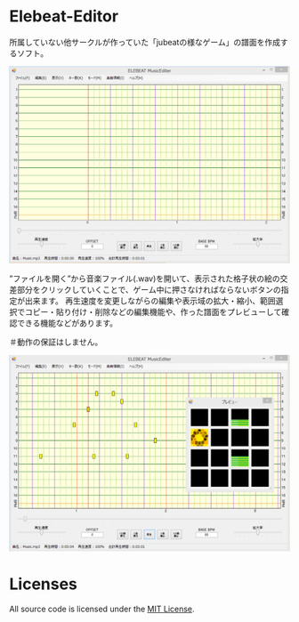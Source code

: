 # Elebeat-Editor

所属していない他サークルが作っていた「jubeatの様なゲーム」の譜面を作成するソフト。

![ScreenShot](https://github.com/ifapmzadu6/elebeateditor/blob/master/ScreenShot.png)

”ファイルを開く”から音楽ファイル(.wav)を開いて、表示された格子状の絵の交差部分をクリックしていくことで、ゲーム中に押さなければならないボタンの指定が出来ます。
再生速度を変更しながらの編集や表示域の拡大・縮小、範囲選択でコピー・貼り付け・削除などの編集機能や、作った譜面をプレビューして確認できる機能などがあります。

＃動作の保証はしません。

![ScreenShot](https://github.com/ifapmzadu6/elebeateditor/blob/master/ScreenShot1.png)

# Licenses

All source code is licensed under the [MIT License](https://github.com/ifapmzadu6/elebeateditor/blob/master/LICENSE).
